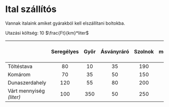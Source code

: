 # Ital szállítós

Vannak italaink amiket gyárakból kell elszállítani boltokba.

Utazási költség: 10 $\frac{Ft}{km}*liter$

|                          | Seregélyes | Győr  | Ásványráró | Szolnok | Össz mennyiség *(liter)* |
| :----------------------- | :--------: | :---: | :--------: | :-----: | :----------------------: |
| Töltéstava               |     80     |  10   |     35     |   190   |           100            |
| Komárom                  |     70     |  35   |     50     |   150   |           400            |
| Dunaszerdahely           |    120     |  55   |     80     |   200   |           250            |
| Várt mennyiség *(liter)* |    100     |  350  |     50     |   250   |                          |

